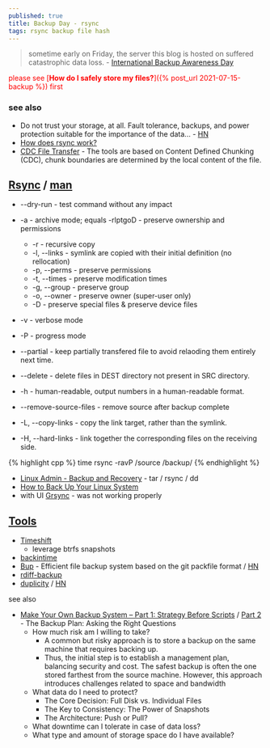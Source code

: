 ```yaml
---
published: true
title: Backup Day - rsync
tags: rsync backup file hash
---
```

> sometime early on Friday, the server this blog is hosted on suffered catastrophic data loss.  - [International Backup Awareness Day](https://blog.codinghorror.com/international-backup-awareness-day/)

<span style="color:red">please see [**How do I safely store my files?**]({% post_url 2021-07-15-backup %}) first</span>

### see also
- Do not trust your storage, at all. Fault tolerance, backups, and power protection suitable for the importance of the data... - [HN](https://news.ycombinator.com/item?id=40771922)
- [	How does rsync work?](https://news.ycombinator.com/item?id=31958536)
- [CDC File Transfer](https://github.com/google/cdc-file-transfer?tab=readme-ov-file#cdc-file-transfer) - The tools are based on Content Defined Chunking (CDC), chunk boundaries are determined by the local content of the file.

## [Rsync](https://www.howtogeek.com/427480/how-to-back-up-your-linux-system/) / [man](https://linux.die.net/man/1/rsync)

- --dry-run - test command without any impact
- -a - archive mode; equals -rlptgoD - preserve ownership and permissions
    - -r - recursive copy
	- -l, --links - symlink are copied with their initial definition (no rellocation)
	- -p, --perms - preserve permissions
    - -t, --times - preserve modification times
    - -g, --group - preserve group 
    - -o, --owner - preserve owner (super-user only)
    - -D          - preserve special files & preserve device files
- -v - verbose mode
- -P - progress mode

- --partial - keep partially transfered file to avoid relaoding them entirely next time.
- --delete - delete files in DEST directory not present in SRC directory.

- -h - human-readable, output numbers in a human-readable format.
- --remove-source-files - remove source after backup complete

- -L, --copy-links - copy the link target, rather than the symlink.
- -H, --hard-links - link together the corresponding files on the receiving side.

{% highlight cpp %}
time rsync -ravP /source /backup/
{% endhighlight %}


- [Linux Admin - Backup and Recovery](https://www.tutorialspoint.com/linux_admin/linux_admin_backup_and_recovery.htm) - tar / rsync / dd 
- [How to Back Up Your Linux System](https://www.howtogeek.com/427480/how-to-back-up-your-linux-system/)
- with UI [Grsync](http://www.opbyte.it/grsync/) - was not working properly

## [Tools](https://www.maketecheasier.com/time-machine-alternatives-linux/)
- [Timeshift](https://github.com/teejee2008/timeshift)
	- leverage btrfs snapshots
- [backintime](https://github.com/bit-team/backintime)
- [	Bup](https://github.com/bup/bup) - Efficient file backup system based on the git packfile format  / [HN](https://news.ycombinator.com/item?id=7245297)
- [rdiff-backup](https://rdiff-backup.net/) 
- [duplicity](http://duplicity.nongnu.org/) / [HN](https://news.ycombinator.com/item?id=6712244)

see also
- [	Make Your Own Backup System – Part 1: Strategy Before Scripts](https://news.ycombinator.com/item?id=44618687) / [Part 2](https://it-notes.dragas.net/2025/07/29/make-your-own-backup-system-part-2-forging-the-freebsd-backup-stronghold/) - The Backup Plan: Asking the Right Questions
    - How much risk am I willing to take? 
        - A common but risky approach is to store a backup on the same machine that requires backing up.
        - Thus, the initial step is to establish a management plan, balancing security and cost. The safest backup is often the one stored farthest from the source machine. However, this approach introduces challenges related to space and bandwidth
    - What data do I need to protect? 
        - The Core Decision: Full Disk vs. Individual Files
        - The Key to Consistency: The Power of Snapshots
        - The Architecture: Push or Pull?
    - What downtime can I tolerate in case of data loss? 
    - What type and amount of storage space do I have available?
